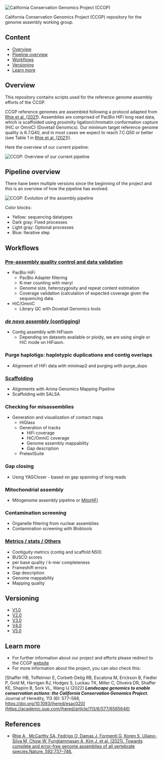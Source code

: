![California Conservation Genomics Project (CCGP)](https://github.com/ccgproject/ccgp_assembly/assets/3216007/84a23791-0b87-44fc-8ae4-3e57c51796cb)


California Conservation Genomics Project (CCGP) repository for the genome assembly working group.

## Content

- [Overview](https://github.com/ccgproject/ccgp_assembly/edit/main/README.md#overview)
- [Pipeline overview](https://github.com/ccgproject/ccgp_assembly/edit/main/README.md#pipeline-overview)
- [Workflows](https://github.com/ccgproject/ccgp_assembly/edit/main/README.md#workflow)
- [Versioning](versions/README.md)
- [Learn more](https://github.com/ccgproject/ccgp_assembly/edit/main/README.md#learn-more)

## Overview

This repository contains scripts used for the reference genome assembly efforts of the CCGP. 

CCGP reference genomes are assembled following a protocol adapted from [Rhie et al. (2021)](https://www.nature.com/articles/s41586-021-03451-0). Assemblies are comprised of PacBio HiFi long read data, which is scaffolded using proximity ligation/chromatin conformation capture (HiC or OmniC) (Dovetail Genomics). Our minimum target reference genome quality is 6.7.Q40, and in most cases we expect to reach 7.C.Q50 or better (see Table 1 in [Rhie et al. (2021)](https://www.nature.com/articles/s41586-021-03451-0)). 

Here the overview of our current pipeline:

![CCGP: Overview of our current pipeline](https://github.com/ccgproject/ccgp_assembly/assets/3216007/6f652479-a407-47b0-87bb-d51ef6e06fd3)

## Pipeline overview

There have been multiple versions since the beginning of the project and this is an overview of how the pipeline has evolved.

![CCGP: Evolution of the assembly pipeline](https://github.com/ccgproject/ccgp_assembly/assets/3216007/659836c5-7eaf-40cf-b90c-eebbd2f47a1d)

Color blocks:
- Yellow: sequencing datatypes
- Dark gray: Fixed processes
- Light gray: Optional processes
- Blue: Iterative step

## Workflows

### [Pre-assembly quality control and data validation](https://github.com/ccgproject/ccgp_assembly/blob/main/workflows/preasm/README.md)

- PacBio HiFi  
    - PacBio Adapter filtering  
    - K-mer counting with meryl
    - Genome size, heterozygosity and repeat content estimation
    - Coverage validation (calculation of expected coverage given the sequencing data
- HiC/OmniC
    - Library QC with Dovetail Genomics tools
 
### [*de novo* assembly (contigging)](https://github.com/ccgproject/ccgp_assembly/tree/main/workflows/contig)

- Contig assembly with HiFiasm
    - Depending on datasets available or ploidy, we are using single or HiC mode on HiFiasm. 

### Purge haplotigs: haplotypic duplications and contig overlaps

- Alignment of HiFi data with minimap2 and purging with purge_dups

### [Scaffolding](https://github.com/ccgproject/ccgp_assembly/blob/main/workflows/scaffolding/README.md)

- Alignments with Arima Genomics Mapping Pipeline
- Scaffolding with SALSA

### Checking for misassemblies

- Generation and visualization of contact maps
    -  HiGlass
    - Generation of tracks
        - HiFi coverage
        - HiC/OmniC coverage
        - Genome assembly mappability
        - Gap description
    -  PretextSuite


### Gap closing 

- Using YAGCloser - based on gap spanning of long reads

### Mitochondrial assembly

- Mitogenome assembly pipeline or [MitoHiFi](https://github.com/marcelauliano/MitoHiFi)

### Contamination screening

- Organelle filtering from nuclear assemblies
- Contamination screening with Blobtools 

### [Metrics / stats / Others](https://github.com/ccgproject/ccgp_assembly/edit/main/workflows/metrics/README.md)

- Contiguity metrics (contig and scaffold N50)
- BUSCO scores
- per base quality / k-mer completeness 
- Frameshift errors
- Gap description
- Genome mappability
- Mapping quality

## Versioning

- [V1.0](versions/V1.0.md)
- [V2.0](versions/V2.0.md)
- [V3.0](versions/V3.0.md)
- [V4.0](versions/V4.0.md)
- [V5.0](versions/V5.0.md)

## Learn more

- For further information about our project and efforts please redirect to the CCGP [website](https://www.ccgproject.org/)
- For more information about the project, you can also check this:

[Shaffer HB, Toffelmier E, Corbett-Detig RB, Escalona M, Erickson B, Fiedler P, Gold M, Harrigan RJ, Hodges S, Luckau TK, Miller C, Oliveira DR, Shaffer KE, Shapiro B, Sork VL, Wang IJ (2022) ***Landscape genomics to enable conservation actions: the California Conservation Genomics Project.*** Journal of Heredity, 113 (6): 577–588, https://doi.org/10.1093/jhered/esac020](https://academic.oup.com/jhered/article/113/6/577/6565646)


## References

- [Rhie   A , McCarthy SA, Fedrigo O, Damas J, Formenti G, Koren S, Uliano-Silva M, Chow W, Fungtammasan A, Kim J, et al.   (2021). Towards complete and error-free genome assemblies of all vertebrate species.Nature. 592:737–746.](https://www.nature.com/articles/s41586-021-03451-0)

